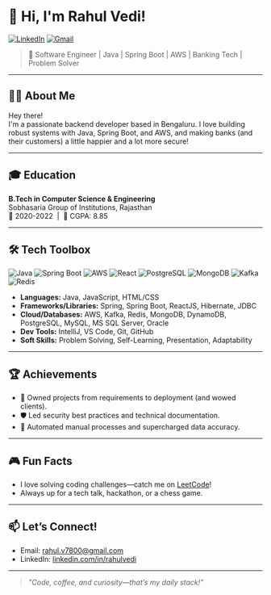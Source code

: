 # 👋 Hi, I'm Rahul Vedi!

[![LinkedIn](https://img.shields.io/badge/LinkedIn-blue?style=for-the-badge&logo=linkedin)](https://www.linkedin.com/in/rahulvedi/)
[![Gmail](https://img.shields.io/badge/Gmail-red?style=for-the-badge&logo=gmail)](mailto:rahul.v7800@gmail.com)

> 🚀 Software Engineer | Java | Spring Boot | AWS | Banking Tech | Problem Solver

---

## 🧑‍💻 About Me

Hey there!  
I'm a passionate backend developer based in Bengaluru. I love building robust systems with Java, Spring Boot, and AWS, and making banks (and their customers) a little happier and a lot more secure!

---

## 🎓 Education

**B.Tech in Computer Science & Engineering**  
Sobhasaria Group of Institutions, Rajasthan  
📅 2020-2022 &nbsp;|&nbsp; 🎯 CGPA: 8.85

---

## 🛠️ Tech Toolbox

![Java](https://img.shields.io/badge/Java-007396?style=flat-square&logo=java&logoColor=white)
![Spring Boot](https://img.shields.io/badge/SpringBoot-6DB33F?style=flat-square&logo=spring-boot&logoColor=white)
![AWS](https://img.shields.io/badge/AWS-232F3E?style=flat-square&logo=amazon-aws&logoColor=white)
![React](https://img.shields.io/badge/React-20232A?style=flat-square&logo=react&logoColor=61DAFB)
![PostgreSQL](https://img.shields.io/badge/PostgreSQL-336791?style=flat-square&logo=postgresql&logoColor=white)
![MongoDB](https://img.shields.io/badge/MongoDB-47A248?style=flat-square&logo=mongodb&logoColor=white)
![Kafka](https://img.shields.io/badge/Kafka-231F20?style=flat-square&logo=apache-kafka&logoColor=white)
![Redis](https://img.shields.io/badge/Redis-DC382D?style=flat-square&logo=redis&logoColor=white)

- **Languages:** Java, JavaScript, HTML/CSS  
- **Frameworks/Libraries:** Spring, Spring Boot, ReactJS, Hibernate, JDBC  
- **Cloud/Databases:** AWS, Kafka, Redis, MongoDB, DynamoDB, PostgreSQL, MySQL, MS SQL Server, Oracle  
- **Dev Tools:** IntelliJ, VS Code, Git, GitHub  
- **Soft Skills:** Problem Solving, Self-Learning, Presentation, Adaptability

---

## 🏆 Achievements

- 🚀 Owned projects from requirements to deployment (and wowed clients).
- 🛡️ Led security best practices and technical documentation.
- 🤖 Automated manual processes and supercharged data accuracy.

---

## 🎮 Fun Facts

- I love solving coding challenges—catch me on [LeetCode](https://leetcode.com/u/RahulVedi/)!
- Always up for a tech talk, hackathon, or a chess game.

---

## 📫 Let’s Connect!

- Email: [rahul.v7800@gmail.com](mailto:rahul.v7800@gmail.com)
- LinkedIn: [linkedin.com/in/rahulvedi](https://www.linkedin.com/in/rahulvedi/)

---

> _"Code, coffee, and curiosity—that’s my daily stack!"_
